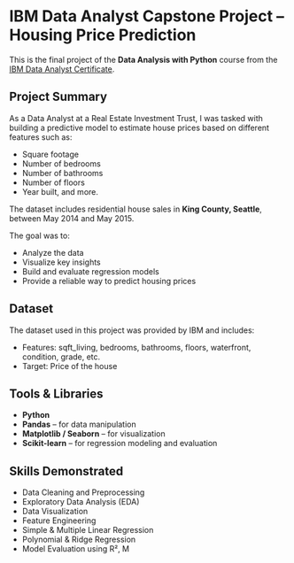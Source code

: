 # IBM Data Analyst Capstone Project – Housing Price Prediction

This is the final project of the **Data Analysis with Python** course from the [IBM Data Analyst Certificate](https://www.coursera.org/professional-certificates/ibm-data-analyst).

## Project Summary

As a Data Analyst at a Real Estate Investment Trust, I was tasked with building a predictive model to estimate house prices based on different features such as:
- Square footage
- Number of bedrooms
- Number of bathrooms
- Number of floors
- Year built, and more.

The dataset includes residential house sales in **King County, Seattle**, between May 2014 and May 2015.

The goal was to:
- Analyze the data
- Visualize key insights
- Build and evaluate regression models
- Provide a reliable way to predict housing prices

## Dataset

The dataset used in this project was provided by IBM and includes:
- Features: sqft_living, bedrooms, bathrooms, floors, waterfront, condition, grade, etc.
- Target: Price of the house

## Tools & Libraries

- **Python**
- **Pandas** – for data manipulation
- **Matplotlib / Seaborn** – for visualization
- **Scikit-learn** – for regression modeling and evaluation

## Skills Demonstrated

- Data Cleaning and Preprocessing
- Exploratory Data Analysis (EDA)
- Data Visualization
- Feature Engineering
- Simple & Multiple Linear Regression
- Polynomial & Ridge Regression
- Model Evaluation using R², M

